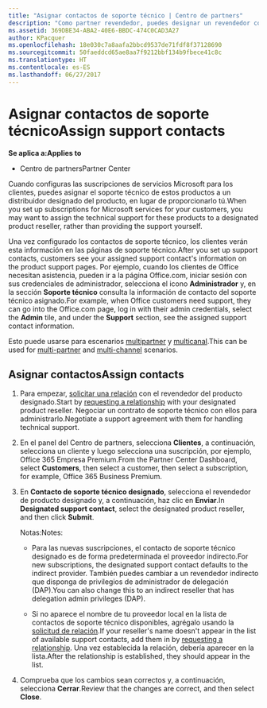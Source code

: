 ```yaml
---
title: "Asignar contactos de soporte técnico | Centro de partners"
description: "Como partner revendedor, puedes designar un revendedor como un contacto de soporte técnico."
ms.assetid: 369DBE34-ABA2-40E6-BBDC-474C0CAD3A27
author: KPacquer
ms.openlocfilehash: 18e030c7a8aafa2bbcd9537de71fdf8f37128690
ms.sourcegitcommit: 50faeddcd65ae8aa7f9212bbf134b9fbece41c8c
ms.translationtype: HT
ms.contentlocale: es-ES
ms.lasthandoff: 06/27/2017
---
```

# <a name="assign-support-contacts"></a><span data-ttu-id="88d12-103">Asignar contactos de soporte técnico</span><span class="sxs-lookup"><span data-stu-id="88d12-103">Assign support contacts</span></span>

**<span data-ttu-id="88d12-104">Se aplica a:</span><span class="sxs-lookup"><span data-stu-id="88d12-104">Applies to</span></span>**

-  <span data-ttu-id="88d12-105">Centro de partners</span><span class="sxs-lookup"><span data-stu-id="88d12-105">Partner Center</span></span>

<span data-ttu-id="88d12-106">Cuando configuras las suscripciones de servicios Microsoft para los clientes, puedes asignar el soporte técnico de estos productos a un distribuidor designado del producto, en lugar de proporcionarlo tú.</span><span class="sxs-lookup"><span data-stu-id="88d12-106">When you set up subscriptions for Microsoft services for your customers, you may want to assign the technical support for these products to a designated product reseller, rather than providing the support yourself.</span></span>

<span data-ttu-id="88d12-107">Una vez configurado los contactos de soporte técnico, los clientes verán esta información en las páginas de soporte técnico.</span><span class="sxs-lookup"><span data-stu-id="88d12-107">After you set up support contacts, customers see your assigned support contact's information on the product support pages.</span></span> <span data-ttu-id="88d12-108">Por ejemplo, cuando los clientes de Office necesitan asistencia, pueden ir a la página Office.com, iniciar sesión con sus credenciales de administrador, selecciona el icono **Administrador** y, en la sección **Soporte técnico** consulta la información de contacto del soporte técnico asignado.</span><span class="sxs-lookup"><span data-stu-id="88d12-108">For example, when Office customers need support, they can go into the Office.com page, log in with their admin credentials, select the **Admin** tile, and under the **Support** section, see the assigned support contact information.</span></span>

<span data-ttu-id="88d12-109">Esto puede usarse para escenarios [multipartner](multipartner.md) y [multicanal](multichannel.md).</span><span class="sxs-lookup"><span data-stu-id="88d12-109">This can be used for [multi-partner](multipartner.md) and [multi-channel](multichannel.md) scenarios.</span></span> 

<a href="" id="assigncontacts"></a>
## <a name="assign-contacts"></a><span data-ttu-id="88d12-110">Asignar contactos</span><span class="sxs-lookup"><span data-stu-id="88d12-110">Assign contacts</span></span>

1.  <span data-ttu-id="88d12-111">Para empezar, [solicitar una relación](request-a-relationship-with-a-customer.md) con el revendedor del producto designado.</span><span class="sxs-lookup"><span data-stu-id="88d12-111">Start by [requesting a relationship](request-a-relationship-with-a-customer.md) with your designated product reseller.</span></span> <span data-ttu-id="88d12-112">Negociar un contrato de soporte técnico con ellos para administrarlo.</span><span class="sxs-lookup"><span data-stu-id="88d12-112">Negotiate a support agreement with them for handling technical support.</span></span>

2.  <span data-ttu-id="88d12-113">En el panel del Centro de partners, selecciona **Clientes**, a continuación, selecciona un cliente y luego selecciona una suscripción, por ejemplo, Office 365 Empresa Premium.</span><span class="sxs-lookup"><span data-stu-id="88d12-113">From the Partner Center Dashboard, select **Customers**, then select a customer, then select a subscription, for example, Office 365 Business Premium.</span></span>

3.  <span data-ttu-id="88d12-114">En **Contacto de soporte técnico designado**, selecciona el revendedor de producto designado y, a continuación, haz clic en **Enviar**.</span><span class="sxs-lookup"><span data-stu-id="88d12-114">In  **Designated support contact**, select the designated product reseller, and then click **Submit**.</span></span> 

    <span data-ttu-id="88d12-115">Notas:</span><span class="sxs-lookup"><span data-stu-id="88d12-115">Notes:</span></span> 
    
    *  <span data-ttu-id="88d12-116">Para las nuevas suscripciones, el contacto de soporte técnico designado es de forma predeterminada el proveedor indirecto.</span><span class="sxs-lookup"><span data-stu-id="88d12-116">For new subscriptions, the designated support contact defaults to the indirect provider.</span></span> <span data-ttu-id="88d12-117">También puedes cambiar a un revendedor indirecto que disponga de privilegios de administrador de delegación (DAP).</span><span class="sxs-lookup"><span data-stu-id="88d12-117">You can also change this to an indirect reseller that has delegation admin privileges (DAP).</span></span>
    
    *  <span data-ttu-id="88d12-118">Si no aparece el nombre de tu proveedor local en la lista de contactos de soporte técnico disponibles, agrégalo usando la [solicitud de relación](request-a-relationship-with-a-customer.md).</span><span class="sxs-lookup"><span data-stu-id="88d12-118">If your reseller's name doesn't appear in the list of available support contacts, add them in by [requesting a relationship](request-a-relationship-with-a-customer.md).</span></span> <span data-ttu-id="88d12-119">Una vez establecida la relación, debería aparecer en la lista.</span><span class="sxs-lookup"><span data-stu-id="88d12-119">After the relationship is established, they should appear in the list.</span></span>  

4.  <span data-ttu-id="88d12-120">Comprueba que los cambios sean correctos y, a continuación, selecciona **Cerrar**.</span><span class="sxs-lookup"><span data-stu-id="88d12-120">Review that the changes are correct, and then select **Close**.</span></span>